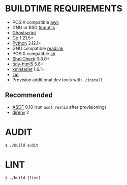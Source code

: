 # BUILDTIME REQUIREMENTS

* POSIX compatible [awk](https://pubs.opengroup.org/onlinepubs/9699919799/utilities/awk.html)
* GNU or BSD [findutils](https://en.wikipedia.org/wiki/Find_(Unix))
* [Ghostscript](https://www.ghostscript.com/)
* [Go](https://go.dev/) 1.21.5+
* [Python](https://www.python.org/) 3.12.1+
* GNU compatible [readlink](https://www.gnu.org/software/coreutils/manual/html_node/readlink-invocation.html)
* POSIX compatible [sh](https://pubs.opengroup.org/onlinepubs/9699919799/utilities/sh.html)
* [ShellCheck](https://www.shellcheck.net/) 0.8.0+
* [tidy-html5](https://github.com/htacg/tidy-html5) 5.6+
* [xmlstarlet](https://xmlstar.sourceforge.net/) 1.6.1+
* [zip](https://linux.die.net/man/1/zip)
* Provision additional dev tools with `./install`

## Recommended

* [ASDF](https://asdf-vm.com/) 0.10 (run `asdf reshim` after provisioning)
* [direnv](https://direnv.net/) 2

# AUDIT

```console
$ ./build audit
```

# LINT

```console
$ ./build [lint]
```
